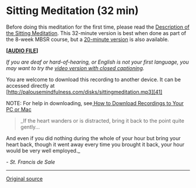 Sitting Meditation (32 min)
===========================

Before doing this meditation for the first time, please read the [Description
of the Sitting Meditation][38]. This 32-minute version is best when done as
part of the 8-week MBSR course, but a [20-minute version][39] is also
available.

**[[AUDIO FILE][41]]**
  

_If you are deaf or hard-of-hearing, or English is not your first language, you
may want to try the [video version with closed captioning][40]._

You are welcome to download this recording to another device. It can be
accessed directly at
[http://palousemindfulness.com/disks/sittingmeditation.mp3][41]

NOTE: For help in downloading, see[ How to Download Recordings to Your PC or Mac][42]

> _If the heart wanders or is distracted, bring it back to the point quite gently...   
  
And even if you did nothing during the whole of your hour but bring your heart back, though it went away every time you brought it back, your hour would be very well employed._

\- _St. Francis de Sale_

[38]: /docs/week2/sittingmeditation.md
[39]: http://palousemindfulness.com/disks/sittingmeditation20min.html
[40]: https://www.youtube.com/watch?v=XRhqFWio3U0&amp;index=1&amp;list=PLbiVpU59JkVaFMGi0A8Im_hfSh-SWsFwg
[41]: /disks/sittingmeditation.mp3
[42]: http://palousemindfulness.com/meditations/downloading.html
  
-----

[Original source](http://palousemindfulness.com/meditations/sittingmeditation.html "Permalink to Sitting Meditation")
